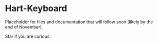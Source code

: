 # Hart-Keyboard
Placeholder for files and documentation that will follow soon (likely by the end of November).

Star if you are curious.
